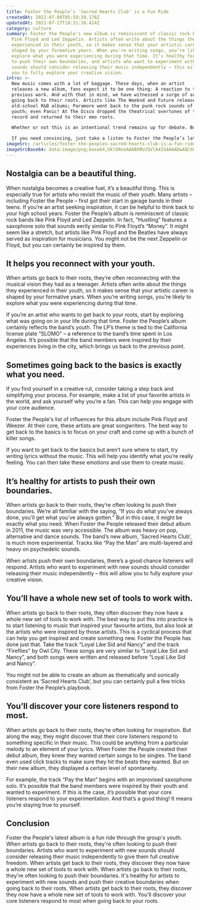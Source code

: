 ```yaml
---
title: Foster the People's 'Sacred Hearts Club' is a Fun Ride
createdAt: 2022-07-08T05:59:39.176Z
updatedAt: 2022-07-17T18:31:16.424Z
category: culture
summary: Foster the People's new album is reminiscent of classic rock bands like
  Pink Floyd and Led Zeppelin. Artists often write about the things they
  experienced in their youth, so it makes sense that your artistic career is
  shaped by your formative years. When you're writing songs, you’re likely to
  explore what you were experiencing during that time. It’s healthy for artists
  to push their own boundaries, and artists who want to experiment with new
  sounds should consider releasing their music independently – this will allow
  you to fully explore your creative vision.
intro: >-
  New music comes with a lot of baggage. These days, when an artist
  releases a new album, fans expect it to be one thing: A reaction to their
  previous work. And with that in mind, we have witnessed a surge of artists
  going back to their roots. Artists like The Weeknd and Future released
  old-school R&B albums; Paramore went back to the punk rock sounds of their
  youth; even Panic! At The Disco dropped the theatrical overtones of their last
  record and returned to their emo roots. 

  Whether or not this is an intentional trend remains up for debate. But what’t clear is that there’s nothing wrong with artists taking a left turn after releasing something different than what they’ve done before. In fact, it can be incredibly exciting when musicians dig into who they were as teenagers, young adults and beyond.

  If you need convincing, just take a listen to Foster the People’s latest album – ‘Sacred Hearts Club’ – which is Led Zeppelin meets Weezer with hints of Pink Floyd and other psychedelic influences. Here are five reasons why this LP is proof positive that going back home is the perfect way for any artist to get inspired again.
imageSrc: /articles/foster-the-peoples-sacred-hearts-club-is-a-fun-ride.png
imageSrcBase64: data:image/png;base64,UklGRnoAAABXRUJQVlA4IG4AAADwAQCdASoKAAoAAUAmJbACdLoAArPGdQAA/uRpCjrso5scKkOYaQGz2Y4Dyp2YPbpBYiIg/z9w3G5wKWIGxxdMd0CptbUnuN4G1L8+RJMnY4f/dsW00WTx7yTbN/+Bd8/6OTLN/+QdiF/ytAAAAA==
---
```


## Nostalgia can be a beautiful thing.

When nostalgia becomes a creative fuel, it’s a beautiful thing. This is especially true for artists who revisit the music of their youth. Many artists – including Foster the People – first got their start in garage bands in their teens.
If you’re an artist seeking inspiration, it can be helpful to think back to your high school years. Foster the People’s album is reminiscent of classic rock bands like Pink Floyd and Led Zeppelin. In fact, “Hustling” features a saxophone solo that sounds eerily similar to Pink Floyd’s “Money”. It might seem like a stretch, but artists like Pink Floyd and the Beatles have always served as inspiration for musicians. You might not be the next Zeppelin or Floyd, but you can certainly be inspired by them.


## It helps you reconnect with your youth.

When artists go back to their roots, they’re often reconnecting with the musical vision they had as a teenager. Artists often write about the things they experienced in their youth, so it makes sense that your artistic career is shaped by your formative years. When you’re writing songs, you’re likely to explore what you were experiencing during that time.

If you’re an artist who wants to get back to your roots, start by exploring what was going on in your life during that time. Foster the People’s album certainly reflects the band’s youth. The LP’s theme is tied to the California license plate “SLOMO” – a reference to the band’s time spent in Los Angeles. It’s possible that the band members were inspired by their experiences living in the city, which brings us back to the previous point.


## Sometimes going back to the basics is exactly what you need.

If you find yourself in a creative rut, consider taking a step back and simplifying your process. For example, make a list of your favorite artists in the world, and ask yourself why you’re a fan. This can help you engage with your core audience.

Foster the People's list of influences for this album include Pink Floyd and Weezer. At their core, these artists are great songwriters. The best way to get back to the basics is to focus on your craft and come up with a bunch of killer songs.

If you want to get back to the basics but aren’t sure where to start, try writing lyrics without the music. This will help you identify what you’re really feeling. You can then take these emotions and use them to create music.


## It’s healthy for artists to push their own boundaries.

When artists go back to their roots, they’re often looking to push their boundaries. We’re all familiar with the saying, “If you do what you’ve always done, you’ll get what you’ve always gotten.” But in this case, it might be exactly what you need.
When Foster the People released their debut album in 2011, the music was very accessible. The album was heavy on pop, alternative and dance sounds. The band’s new album, ‘Sacred Hearts Club’, is much more experimental. Tracks like “Pay the Man” are multi-layered and heavy on psychedelic sounds.

When artists push their own boundaries, there’s a good chance listeners will respond. Artists who want to experiment with new sounds should consider releasing their music independently – this will allow you to fully explore your creative vision.


## You’ll have a whole new set of tools to work with.

When artists go back to their roots, they often discover they now have a whole new set of tools to work with. The best way to put this into practice is to start listening to music that inspired your favourite artists, but also look at the artists who were inspired by those artists.
This is a cyclical process that can help you get inspired and create something new. Foster the People has done just that. Take the track “Loyal Like Sid and Nancy” and the track “Fireflies” by Owl City. These songs are very similar to “Loyal Like Sid and Nancy”, and both songs were written and released before “Loyal Like Sid and Nancy”.

You might not be able to create an album as thematically and sonically consistent as ‘Sacred Hearts Club’, but you can certainly pull a few tricks from Foster the People’s playbook.


## You’ll discover your core listeners respond to most.

When artists go back to their roots, they’re often looking for inspiration. But along the way, they might discover that their core listeners respond to something specific in their music. This could be anything from a particular melody to an element of your lyrics.
When Foster the People created their debut album, they knew they wanted certain songs to be singles. The band even used click tracks to make sure they hit the beats they wanted. But on their new album, they displayed a certain level of spontaneity.

For example, the track “Pay the Man” begins with an improvised saxophone solo. It’s possible that the band members were inspired by their youth and wanted to experiment. If this is the case, it’s possible that your core listeners respond to your experimentation. And that’s a good thing! It means you’re staying true to yourself.


## Conclusion

Foster the People's latest album is a fun ride through the group's youth. When artists go back to their roots, they're often looking to push their boundaries. Artists who want to experiment with new sounds should consider releasing their music independently to give them full creative freedom. When artists get back to their roots, they discover they now have a whole new set of tools to work with. When artists go back to their roots, they're often looking to push their boundaries. It's healthy for artists to experiment with new sounds and push their creative boundaries when going back to their roots. When artists get back to their roots, they discover they now have a whole new set of tools to work with. You'll discover your core listeners respond to most when going back to your roots.
